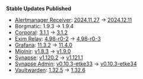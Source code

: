 **Stable Updates Published**

* [Alertmanager Receiver](https://github.com/metio/matrix-alertmanager-receiver): [2024.11.27](https://github.com/metio/matrix-alertmanager-receiver/releases/tag/2024.11.27) -> [2024.12.11](https://github.com/metio/matrix-alertmanager-receiver/releases/tag/2024.12.11)
* Borgmatic: 1.9.3 -> 1.9.4
* [Corporal](https://github.com/devture/matrix-corporal): [3.1.1](https://github.com/devture/matrix-corporal/releases/tag/3.1.1) -> [3.1.2](https://github.com/devture/matrix-corporal/releases/tag/3.1.2)
* [Exim Relay](https://github.com/devture/exim-relay): [4.98-r0-2](https://github.com/devture/exim-relay/releases/tag/4.98-r0-2) -> [4.98-r0-3](https://github.com/devture/exim-relay/releases/tag/4.98-r0-3)
* [Grafana](https://github.com/grafana/grafana): [11.3.2](https://github.com/grafana/grafana/releases/tag/v11.3.2) -> [11.4.0](https://github.com/grafana/grafana/releases/tag/v11.4.0)
* [Mjolnir](https://github.com/matrix-org/mjolnir): [v1.8.3](https://github.com/matrix-org/mjolnir/releases/tag/v1.8.3) -> [v1.9.0](https://github.com/matrix-org/mjolnir/releases/tag/v1.9.0)
* [Synapse](https://github.com/element-hq/synapse): [v1.120.2](https://github.com/element-hq/synapse/releases/tag/v1.120.2) -> [v1.121.1](https://github.com/element-hq/synapse/releases/tag/v1.121.1)
* [Synapse Admin](https://github.com/etkecc/synapse-admin): [v0.10.3-etke33](https://github.com/etkecc/synapse-admin/releases/tag/v0.10.3-etke33) -> [v0.10.3-etke34](https://github.com/etkecc/synapse-admin/releases/tag/v0.10.3-etke34)
* [Vaultwarden](https://github.com/dani-garcia/vaultwarden): [1.32.5](https://github.com/dani-garcia/vaultwarden/releases/tag/1.32.5) -> [1.32.6](https://github.com/dani-garcia/vaultwarden/releases/tag/1.32.6)
